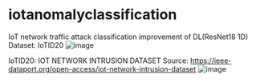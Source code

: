 # iotanomalyclassification

IoT network traffic attack classification improvement of DL(ResNet18 1D)
Dataset: IoTID20
![image](https://github.com/helenalee01/iotanomalyclassification/assets/102953075/8b41b00d-4fb6-425a-9aca-b1463d2e646c)

IoTID20: IOT NETWORK INTRUSION DATASET
Source: https://ieee-dataport.org/open-access/iot-network-intrusion-dataset
![image](https://github.com/helenalee01/iotanomalyclassification/assets/102953075/88afcc41-df28-4e6a-b33d-67dcaf70c08f)

